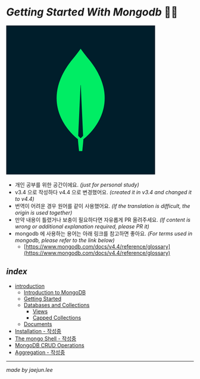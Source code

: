 # _Getting Started With Mongodb_ 🍃🍂
[![mongodb](image/logo.png)](https://www.mongodb.com/)
- 개인 공부를 위한 공간이에요. _(just for personal study)_
- v3.4 으로 작성하다 v4.4 으로 변경했어요. _(created it in v3.4 and changed it to v4.4)_
- 번역이 어려운 경우 원어를 같이 사용했어요. _(If the translation is difficult, the origin is used together)_
- 만약 내용이 틀렸거나 보충이 필요하다면 자유롭게 PR 올려주세요. _(If content is wrong or additional explanation required, please PR it)_
- mongodb 에 사용하는 용어는 아래 링크를 참고하면 좋아요. _(For terms used in mongodb, please refer to the link below)_
  - [https://www.mongodb.com/docs/v4.4/reference/glossary](https://www.mongodb.com/docs/v4.4/reference/glossary)

## _index_
- [introduction](https://github.com/jx2lee/getting-started-with-mongodb/tree/main/introduction)
  - [Introduction to MongoDB](https://github.com/jx2lee/getting-started-with-mongodb/tree/main/introduction/introduction-to-mongodb.md)
  - [Getting Started](https://github.com/jx2lee/getting-started-with-mongodb/tree/main/introduction/getting-started.md)
  - [Databases and Collections](https://github.com/jx2lee/getting-started-with-mongodb/tree/main/introduction/databases-and-collections/databases-and-collections.md)
    - [Views](https://github.com/jx2lee/getting-started-with-mongodb/tree/main/introduction/databases-and-collections/views.md)
    - [Capped Collections](https://github.com/jx2lee/getting-started-with-mongodb/tree/main/introduction/databases-and-collections/capped-collections.md)
  - [Documents](https://github.com/jx2lee/getting-started-with-mongodb/tree/main/introduction/documents.md)
- [Installation - 작성중]()
- [The mongo Shell - 작성중]()
- [MongoDB CRUD Operations](https://github.com/jx2lee/getting-started-with-mongodb/tree/main/mongodb-crud-operations/mongodb-crud-operations.md)
- [Aggregation - 작성중]()

---
_made by jaejun.lee_
